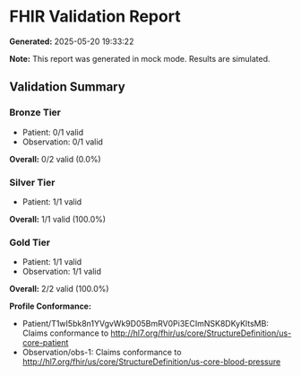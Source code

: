 # FHIR Validation Report

**Generated:** 2025-05-20 19:33:22

**Note:** This report was generated in mock mode. Results are simulated.

## Validation Summary

### Bronze Tier

- Patient: 0/1 valid
- Observation: 0/1 valid

**Overall:** 0/2 valid (0.0%)

### Silver Tier

- Patient: 1/1 valid

**Overall:** 1/1 valid (100.0%)

### Gold Tier

- Patient: 1/1 valid
- Observation: 1/1 valid

**Overall:** 2/2 valid (100.0%)


**Profile Conformance:**

- Patient/T1wI5bk8n1YVgvWk9D05BmRV0Pi3ECImNSK8DKyKltsMB: Claims conformance to http://hl7.org/fhir/us/core/StructureDefinition/us-core-patient
- Observation/obs-1: Claims conformance to http://hl7.org/fhir/us/core/StructureDefinition/us-core-blood-pressure
